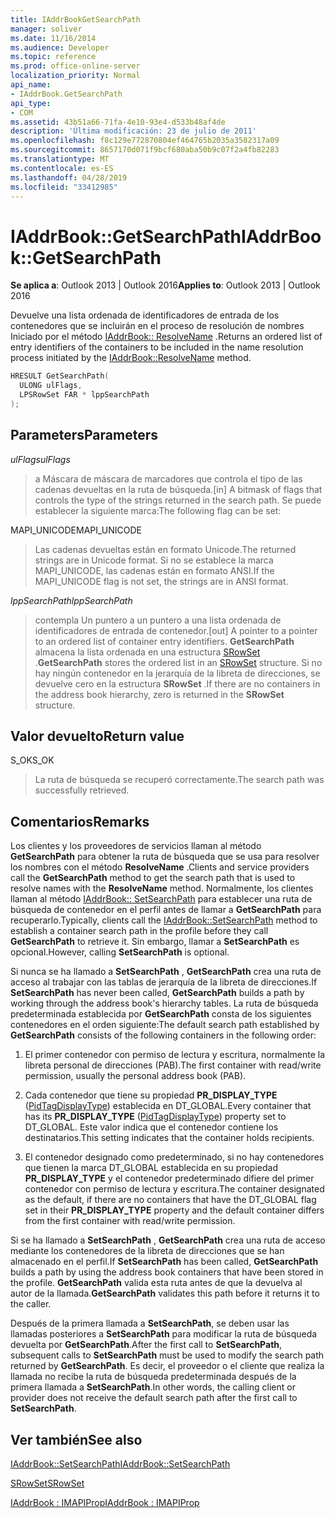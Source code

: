 ```yaml
---
title: IAddrBookGetSearchPath
manager: soliver
ms.date: 11/16/2014
ms.audience: Developer
ms.topic: reference
ms.prod: office-online-server
localization_priority: Normal
api_name:
- IAddrBook.GetSearchPath
api_type:
- COM
ms.assetid: 43b51a66-71fa-4e10-93e4-d533b48af4de
description: 'Última modificación: 23 de julio de 2011'
ms.openlocfilehash: f8c129e772870804ef464765b2035a3582317a09
ms.sourcegitcommit: 8657170d071f9bcf680aba50b9c07f2a4fb82283
ms.translationtype: MT
ms.contentlocale: es-ES
ms.lasthandoff: 04/28/2019
ms.locfileid: "33412985"
---
```

# <a name="iaddrbookgetsearchpath"></a><span data-ttu-id="968f7-103">IAddrBook::GetSearchPath</span><span class="sxs-lookup"><span data-stu-id="968f7-103">IAddrBook::GetSearchPath</span></span>

  
  
<span data-ttu-id="968f7-104">**Se aplica a**: Outlook 2013 | Outlook 2016</span><span class="sxs-lookup"><span data-stu-id="968f7-104">**Applies to**: Outlook 2013 | Outlook 2016</span></span> 
  
<span data-ttu-id="968f7-105">Devuelve una lista ordenada de identificadores de entrada de los contenedores que se incluirán en el proceso de resolución de nombres Iniciado por el método [IAddrBook:: ResolveName](iaddrbook-resolvename.md) .</span><span class="sxs-lookup"><span data-stu-id="968f7-105">Returns an ordered list of entry identifiers of the containers to be included in the name resolution process initiated by the [IAddrBook::ResolveName](iaddrbook-resolvename.md) method.</span></span> 
  
```cpp
HRESULT GetSearchPath(
  ULONG ulFlags,
  LPSRowSet FAR * lppSearchPath
);
```

## <a name="parameters"></a><span data-ttu-id="968f7-106">Parameters</span><span class="sxs-lookup"><span data-stu-id="968f7-106">Parameters</span></span>

 <span data-ttu-id="968f7-107">_ulFlags_</span><span class="sxs-lookup"><span data-stu-id="968f7-107">_ulFlags_</span></span>
  
> <span data-ttu-id="968f7-108">a Máscara de máscara de marcadores que controla el tipo de las cadenas devueltas en la ruta de búsqueda.</span><span class="sxs-lookup"><span data-stu-id="968f7-108">[in] A bitmask of flags that controls the type of the strings returned in the search path.</span></span> <span data-ttu-id="968f7-109">Se puede establecer la siguiente marca:</span><span class="sxs-lookup"><span data-stu-id="968f7-109">The following flag can be set:</span></span>
    
<span data-ttu-id="968f7-110">MAPI_UNICODE</span><span class="sxs-lookup"><span data-stu-id="968f7-110">MAPI_UNICODE</span></span> 
  
> <span data-ttu-id="968f7-111">Las cadenas devueltas están en formato Unicode.</span><span class="sxs-lookup"><span data-stu-id="968f7-111">The returned strings are in Unicode format.</span></span> <span data-ttu-id="968f7-112">Si no se establece la marca MAPI_UNICODE, las cadenas están en formato ANSI.</span><span class="sxs-lookup"><span data-stu-id="968f7-112">If the MAPI_UNICODE flag is not set, the strings are in ANSI format.</span></span>
    
 <span data-ttu-id="968f7-113">_lppSearchPath_</span><span class="sxs-lookup"><span data-stu-id="968f7-113">_lppSearchPath_</span></span>
  
> <span data-ttu-id="968f7-114">contempla Un puntero a un puntero a una lista ordenada de identificadores de entrada de contenedor.</span><span class="sxs-lookup"><span data-stu-id="968f7-114">[out] A pointer to a pointer to an ordered list of container entry identifiers.</span></span> <span data-ttu-id="968f7-115">**GetSearchPath** almacena la lista ordenada en una estructura [SRowSet](srowset.md) .</span><span class="sxs-lookup"><span data-stu-id="968f7-115">**GetSearchPath** stores the ordered list in an [SRowSet](srowset.md) structure.</span></span> <span data-ttu-id="968f7-116">Si no hay ningún contenedor en la jerarquía de la libreta de direcciones, se devuelve cero en la estructura **SRowSet** .</span><span class="sxs-lookup"><span data-stu-id="968f7-116">If there are no containers in the address book hierarchy, zero is returned in the **SRowSet** structure.</span></span> 
    
## <a name="return-value"></a><span data-ttu-id="968f7-117">Valor devuelto</span><span class="sxs-lookup"><span data-stu-id="968f7-117">Return value</span></span>

<span data-ttu-id="968f7-118">S_OK</span><span class="sxs-lookup"><span data-stu-id="968f7-118">S_OK</span></span> 
  
> <span data-ttu-id="968f7-119">La ruta de búsqueda se recuperó correctamente.</span><span class="sxs-lookup"><span data-stu-id="968f7-119">The search path was successfully retrieved.</span></span>
    
## <a name="remarks"></a><span data-ttu-id="968f7-120">Comentarios</span><span class="sxs-lookup"><span data-stu-id="968f7-120">Remarks</span></span>

<span data-ttu-id="968f7-121">Los clientes y los proveedores de servicios llaman al método **GetSearchPath** para obtener la ruta de búsqueda que se usa para resolver los nombres con el método **ResolveName** .</span><span class="sxs-lookup"><span data-stu-id="968f7-121">Clients and service providers call the **GetSearchPath** method to get the search path that is used to resolve names with the **ResolveName** method.</span></span> <span data-ttu-id="968f7-122">Normalmente, los clientes llaman al método [IAddrBook:: SetSearchPath](iaddrbook-setsearchpath.md) para establecer una ruta de búsqueda de contenedor en el perfil antes de llamar a **GetSearchPath** para recuperarlo.</span><span class="sxs-lookup"><span data-stu-id="968f7-122">Typically, clients call the [IAddrBook::SetSearchPath](iaddrbook-setsearchpath.md) method to establish a container search path in the profile before they call **GetSearchPath** to retrieve it.</span></span> <span data-ttu-id="968f7-123">Sin embargo, llamar a **SetSearchPath** es opcional.</span><span class="sxs-lookup"><span data-stu-id="968f7-123">However, calling **SetSearchPath** is optional.</span></span> 
  
<span data-ttu-id="968f7-124">Si nunca se ha llamado a **SetSearchPath** , **GetSearchPath** crea una ruta de acceso al trabajar con las tablas de jerarquía de la libreta de direcciones.</span><span class="sxs-lookup"><span data-stu-id="968f7-124">If **SetSearchPath** has never been called, **GetSearchPath** builds a path by working through the address book's hierarchy tables.</span></span> <span data-ttu-id="968f7-125">La ruta de búsqueda predeterminada establecida por **GetSearchPath** consta de los siguientes contenedores en el orden siguiente:</span><span class="sxs-lookup"><span data-stu-id="968f7-125">The default search path established by **GetSearchPath** consists of the following containers in the following order:</span></span> 
  
1. <span data-ttu-id="968f7-126">El primer contenedor con permiso de lectura y escritura, normalmente la libreta personal de direcciones (PAB).</span><span class="sxs-lookup"><span data-stu-id="968f7-126">The first container with read/write permission, usually the personal address book (PAB).</span></span>
    
2. <span data-ttu-id="968f7-127">Cada contenedor que tiene su propiedad **PR_DISPLAY_TYPE** ([PidTagDisplayType](pidtagdisplaytype-canonical-property.md)) establecida en DT_GLOBAL.</span><span class="sxs-lookup"><span data-stu-id="968f7-127">Every container that has its **PR_DISPLAY_TYPE** ([PidTagDisplayType](pidtagdisplaytype-canonical-property.md)) property set to DT_GLOBAL.</span></span> <span data-ttu-id="968f7-128">Este valor indica que el contenedor contiene los destinatarios.</span><span class="sxs-lookup"><span data-stu-id="968f7-128">This setting indicates that the container holds recipients.</span></span> 
    
3. <span data-ttu-id="968f7-129">El contenedor designado como predeterminado, si no hay contenedores que tienen la marca DT_GLOBAL establecida en su propiedad **PR_DISPLAY_TYPE** y el contenedor predeterminado difiere del primer contenedor con permiso de lectura y escritura.</span><span class="sxs-lookup"><span data-stu-id="968f7-129">The container designated as the default, if there are no containers that have the DT_GLOBAL flag set in their **PR_DISPLAY_TYPE** property and the default container differs from the first container with read/write permission.</span></span> 
    
<span data-ttu-id="968f7-130">Si se ha llamado a **SetSearchPath** , **GetSearchPath** crea una ruta de acceso mediante los contenedores de la libreta de direcciones que se han almacenado en el perfil.</span><span class="sxs-lookup"><span data-stu-id="968f7-130">If **SetSearchPath** has been called, **GetSearchPath** builds a path by using the address book containers that have been stored in the profile.</span></span> <span data-ttu-id="968f7-131">**GetSearchPath** valida esta ruta antes de que la devuelva al autor de la llamada.</span><span class="sxs-lookup"><span data-stu-id="968f7-131">**GetSearchPath** validates this path before it returns it to the caller.</span></span> 
  
<span data-ttu-id="968f7-132">Después de la primera llamada a **SetSearchPath**, se deben usar las llamadas posteriores a **SetSearchPath** para modificar la ruta de búsqueda devuelta por **GetSearchPath**.</span><span class="sxs-lookup"><span data-stu-id="968f7-132">After the first call to **SetSearchPath**, subsequent calls to **SetSearchPath** must be used to modify the search path returned by **GetSearchPath**.</span></span> <span data-ttu-id="968f7-133">Es decir, el proveedor o el cliente que realiza la llamada no recibe la ruta de búsqueda predeterminada después de la primera llamada a **SetSearchPath**.</span><span class="sxs-lookup"><span data-stu-id="968f7-133">In other words, the calling client or provider does not receive the default search path after the first call to **SetSearchPath**.</span></span>
  
## <a name="see-also"></a><span data-ttu-id="968f7-134">Ver también</span><span class="sxs-lookup"><span data-stu-id="968f7-134">See also</span></span>



[<span data-ttu-id="968f7-135">IAddrBook::SetSearchPath</span><span class="sxs-lookup"><span data-stu-id="968f7-135">IAddrBook::SetSearchPath</span></span>](iaddrbook-setsearchpath.md)
  
[<span data-ttu-id="968f7-136">SRowSet</span><span class="sxs-lookup"><span data-stu-id="968f7-136">SRowSet</span></span>](srowset.md)
  
[<span data-ttu-id="968f7-137">IAddrBook : IMAPIProp</span><span class="sxs-lookup"><span data-stu-id="968f7-137">IAddrBook : IMAPIProp</span></span>](iaddrbookimapiprop.md)

